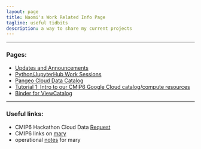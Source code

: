 ```yaml
---
layout: page
title: Naomi's Work Related Info Page
tagline: useful tidbits
description: a way to share my current projects
---
```


--------------
### Pages:
- [Updates and Announcements](pages/updates.html)
- [Python/JupyterHub Work Sessions](pages/sessions.html)
- [Pangeo Cloud Data Catalog](https://pangeo-data.github.io/pangeo-datastore)
- [Tutorial 1: Intro to our CMIP6 Google Cloud catalog/compute resources ](pages/tutorial1.html)
- [Binder for ViewCatalog](https://binder.pangeo.io/v2/gh/naomi-henderson/CMIP6-qgrid/master)

--------------
### Useful links:
 - CMIP6 Hackathon Cloud Data [Request](https://docs.google.com/forms/d/e/1FAIpQLScFjA5IddqBs2Rc0xGbzn32NPq12TKr-b-8KGtXWyNDK5sJCg/viewform)
 - CMIP6 links on [mary](http://mary.ldeo.columbia.edu:8080/CMIP6)
 - operational [notes](pages/mary.html) for mary


